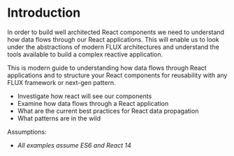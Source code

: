 # Introduction

In order to build well architected React components we need to understand how data flows through our React applications. This will enable us to look under the abstractions of modern FLUX architectures and understand the tools available to build a complex reactive application.

This is modern guide to understanding how data flows through React applications and to structure your React components for reusability with any FLUX framework or next-gen pattern.

* Investigate how react will see our components
* Examine how data flows through a React application
* What are the current best practices for React data propagation
* What patterns are in the wild

Assumptions:
* _All examples assume ES6 and React 14_

